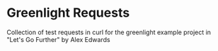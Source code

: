 # Greenlight Requests

Collection of test requests in curl for the greenlight example project in "Let's Go Further" by Alex Edwards
